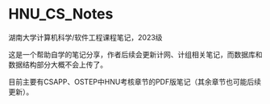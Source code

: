 # HNU_CS_Notes
湖南大学计算机科学/软件工程课程笔记，2023级

这是一个帮助自学的笔记分享，作者后续会更新计网、计组相关笔记，而数据库和数据结构部分大概不会上传了。

目前主要有CSAPP、OSTEP中HNU考核章节的PDF版笔记（其余章节也可能后续更新）。
